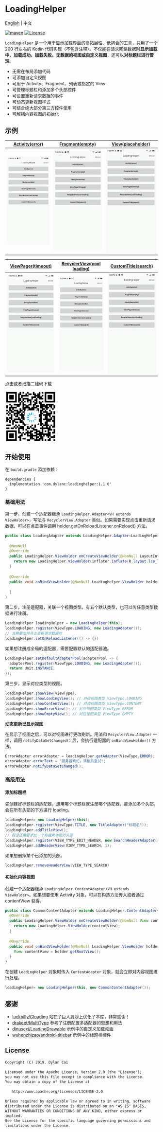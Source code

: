 # LoadingHelper

[English](README.md) | 中文

[![maven](https://api.bintray.com/packages/dylancai/maven/loadinghelper/images/download.svg)](https://bintray.com/dylancai/maven/loadinghelper/_latestVersion) [![License](https://img.shields.io/badge/License-Apache--2.0-blue.svg)](https://github.com/DylanCaiCoding/LoadingHelper/blob/master/LICENSE)

`LoadingHelper` 是一个用于显示加载界面的高拓展性、低耦合的工具，只用了一个 200 行左右的 Kotlin 代码实现（不包含注释）。不仅能在请求网络数据时**显示加载中、加载成功、加载失败、无数据的视图或自定义视图**，还可以**对标题栏进行管理**。

- 无需在布局添加代码
- 可添加自定义视图
- 可用于 Activity、Fragment、列表或指定的 View
- 可管理标题栏和添加多个头部控件
- 可设置重新请求数据的事件
- 可动态更新视图样式
- 可结合绝大部分第三方控件使用
- 可解耦内容视图的初始化

## 示例

[Activity(error)](/app/src/main/java/com/dylanc/loadinghelper/sample/practise/ActErrorActivity.java)|[Fragment(empty)](app/src/main/java/com/dylanc/loadinghelper/sample/practise/FragmentEmptyActivity.java)|[View(placeholder)](app/src/main/java/com/dylanc/loadinghelper/sample/practise/ViewPlaceholderActivity.java)
:---:|:---:|:---:
![](gif/activity_error.gif)|![](gif/fragment_empty.gif)|![](gif/view_placeholder.gif)

[ViewPager(timeout)](app/src/main/java/com/dylanc/loadinghelper/sample/practise/ViewPagerActivity.java)|[RecyclerView(cool loading)](app/src/main/java/com/dylanc/loadinghelper/sample/practise/RecyclerViewActivity.java)|[CustomTitle(search)](app/src/main/java/com/dylanc/loadinghelper/sample/practise/SearchTitleActivity.java)
:---:|:---:|:---:
![](gif/viewpager_timeout.gif)|![](gif/recyclerview_cool_loading.gif)|![](gif/custom_title_search.gif)

点击或者扫描二维码下载

[![QR code](img/app_download_qr_code.png)](https://madeqr.com/loadinghelper)

## 开始使用

在 `build.gradle` 添加依赖：

```
dependencies {
  implementation 'com.dylanc:loadinghelper:1.1.0'
}
```

### 基础用法

第一步，创建一个适配器继承  `LoadingHelper.Adapter<VH extends ViewHolder>`，写法与 `RecyclerView.Adapter` 类似。如果需要实现点击重新请求数据，可以在点击事件调用 holder.getOnReloadListener.onReload() 方法。

```java
public class LoadingAdapter extends LoadingHelper.Adapter<LoadingHelper.ViewHolder> {

  @NonNull
  @Override
  public LoadingHelper.ViewHolder onCreateViewHolder(@NonNull LayoutInflater inflater, @NonNull ViewGroup parent) {
    return new LoadingHelper.ViewHolder(inflater.inflate(R.layout.lce_layout_loading_view, parent, false));
  }

  @Override
  public void onBindViewHolder(@NonNull LoadingHelper.ViewHolder holder) {

  }
}
```

第二步，注册适配器，关联一个视图类型。有五个默认类型，也可以传任意类型数据进行注册。

```java
LoadingHelper loadingHelper = new LoadingHelper(this);
loadingHelper.register(ViewType.LOADING, new LoadingAdapter());
// 当需要支持点击重新请求数据时
loadingHelper.setOnReloadListener(() -> {})
```

如果想注册成全局的适配器，需要配置默认的适配器池。

```java
LoadingHelper.setDefaultAdapterPool(adapterPool -> {
  adapterPool.register(ViewType.LOADING, new LoadingAdapter());
  return Unit.INSTANCE;
});
```

第三步，显示对应类型的视图。

```java
loadingHelper.showView(viewType);
loadingHelper.showLoadingView(); // 对应视图类型 ViewType.LOADING
loadingHelper.showContentView(); // 对应视图类型 ViewType.CONTENT
loadingHelper.showErrorView(); // 对应视图类型 ViewType.ERROR
loadingHelper.showEmptyView(); // 对应视图类型 ViewType.EMPTY
```

**动态更新已显示视图**

在显示了视图之后，可以对视图进行更改刷新。用法和 `RecyclerView.Adapter` 一样，调用 `notifyDataSetChanged()` 后，会执行适配器的 `onBindViewHolder()` 方法。

```java
ErrorAdapter errorAdapter = loadingHelper.getAdapter(ViewType.ERROR);
errorAdapter.errorText = "服务器繁忙，请稍后重试";
errorAdapter.notifyDataSetChanged();
```

### 高级用法

#### 添加标题栏

先创建好标题栏的适配器，想用哪个标题栏就注册哪个适配器，能添加多个头部，会在所有头部的下方进行 loading。

```java
loadingHelper= new LoadingHelper(this);
loadingHelper.register(ViewType.TITLE, new TitleAdapter("标题名"));
loadingHelper.addTitleView();
// 假设还需要添加一个有搜索功能的头部
loadingHelper.register(VIEW_TYPE_EDIT_HEADER, new SearchHeaderAdapter());
loadingHelper.addHeaderView(VIEW_TYPE_SEARCH, 1);
```

如果想删掉某个已添加的头部。

```java
loadingHelper.removeHeaderView(VIEW_TYPE_SEARCH)
```

#### 初始化内容视图

创建一个适配器继承 `LoadingHelper.ContentAdapter<VH extends ViewHolder>`。如果想要使用 Activity 对象，可以在构造方法传入或者通过 contentView 获得。

```java
public class CommonContentAdapter extends LoadingHelper.ContentAdapter<LoadingHelper.ViewHolder> {
  @Override
  public LoadingHelper.ViewHolder onCreateViewHolder(@NonNull View contentView) {
    return new LoadingHelper.ViewHolder(contentView);
  }

  @Override
  public void onBindViewHolder(@NonNull LoadingHelper.ViewHolder holder) {
    View contentView = holder.getRootView();
  }
}
```

在创建 `LoadingHelper` 对象时传入 `ContentAdapter` 对象，就会立即对内容视图进行处理。

```java
loadingHelper= new LoadingHelper(this, new CommonContentAdapter());
```


## 感谢

- [luckbilly/Gloading](https://github.com/luckybilly/Gloading) 站在了巨人肩膀上优化了本库，非常感谢！
- [drakeet/MultiType](https://github.com/drakeet/MultiType) 参考了注册配置多适配器的思想和用法
- [dinuscxj/LoadingDrawable](https://github.com/dinuscxj/LoadingDrawable) 示例中的自定义加载动画
- [wuhenzhizao/android-titlebar](https://github.com/wuhenzhizao/android-titlebar) 示例中的标题栏控件

## License

```
Copyright (C) 2019. Dylan Cai

Licensed under the Apache License, Version 2.0 (the "License");
you may not use this file except in compliance with the License.
You may obtain a copy of the License at

   http://www.apache.org/licenses/LICENSE-2.0

Unless required by applicable law or agreed to in writing, software
distributed under the License is distributed on an "AS IS" BASIS,
WITHOUT WARRANTIES OR CONDITIONS OF ANY KIND, either express or implied.
See the License for the specific language governing permissions and
limitations under the License.
```